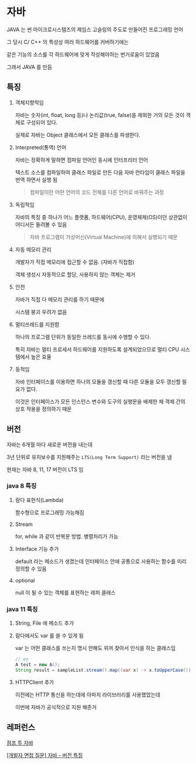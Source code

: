 # 자바

JAVA 는 썬 마이크로시스템즈의 제임스 고슬링의 주도로 만들어진 프로그래밍 언어

그 당시 C/ C++ 의 특성상 여러 하드웨어를 커버하기에는

같은 기능의 소스를 각 하드웨어에 맞게 작성해야하는 번거로움이 있었음

그래서 JAVA 를 만듬

## 특징

1. 객체지향적임

   자바는 숫자(int, float, long 등)나 논리값(true, false)을 제외한 거의 모든 것이 객체로 구성되어 있다.

   실제로 자바는 Object 클래스에서 모든 클래스를 파생한다.

1. Interpreted(통역) 언어

   자바는 정확하게 말하면 컴파일 언어인 동시에 인터프리터 언어

   텍스트 소스를 컴파일하여 클래스 파일로 만든 다음 자바 런타임이 클래스 파일을 번역 하면서 실행 됨

   > 컴파일이란 어떤 언어의 코드 전체를 다른 언어로 바꿔주는 과정

1. 독립적임

   자바의 특징 중 하나가 어느 플랫폼, 하드웨어(CPU), 운영체제(OS)이던 상관없이 어디서든 돌려볼 수 있음

   > 자바 프로그램이 가상머신(Virtual Machine)에 의해서 실행되기 때문

1. 자동 메모리 관리

   개발자가 직접 메모리에 접근할 수 없음. (자바가 직접함)

   객체 생성시 자동적으로 할당, 사용하지 않는 객체는 제거

1. 안전

   자바가 직접 다 메모리 관리를 하기 때문에

   시스템 붕괴 우려가 없음

1. 멀티쓰레드를 지원함

   하나의 프로그램 단위가 동일한 쓰레드를 동시에 수행할 수 있다.

   특히 자바는 멀티 프로세서 하드웨어를 지원하도록 설계되었으므로 멀티 CPU 시스템에서 높은 효율

1. 동적임

   자바 인터페이스를 이용하면 하나의 모듈을 갱신할 때 다른 모듈을 모두 갱신할 필요가 없다.

   이것은 인터페이스가 모든 인스턴스 변수와 도구의 실행문을 배제한 채 객체 간의 상호 작용을 정의하기 때문

## 버전

자바는 6개월 마다 새로운 버전을 내는데

3년 단위로 유지보수를 지원해주는 `LTS(Long Term Support)` 라는 버전을 냄

현재는 자바 8, 11, 17 버전이 LTS 임

### java 8 특징

1. 람다 표현식(Lambda)

   함수형으로 프로그래밍 가능해짐

2. Stream

   for, while 과 같이 반복문 방법. 병렬처리가 가능

3. Interface 기능 추가

   default 라는 메소드가 생겼는데 인터페이스 안에 공통으로 사용하는 함수를 미리 정의할 수 있음

4. optional

   null 이 될 수 있는 객체를 표현하는 레퍼 클래스

### java 11 특징

1. String, File 에 메소드 추가

2. 람다에서도 var 를 쓸 수 있게 됨

   var 는 어떤 클래스를 쓰는지 명시 안해도 위꺼 찾아서 인식을 하는 클래스임

   ```java
   // ex
   A test = new A();
   String result = sampleList.stream().map((var x) -> x.toUpperCase()) ~~
   ```

3. HTTPClient 추가

   이전에는 HTTP 통신을 하는데에 아파치 라이브러리를 사용했었는데

   이번에 자바가 공식적으로 지원 해준거

## 레퍼런스

[점프 투 자바](https://wikidocs.net/199)

[[개발자 면접 질문] 자바 - 버전 특징](https://www.youtube.com/watch?v=_6YP2FNTt80)
